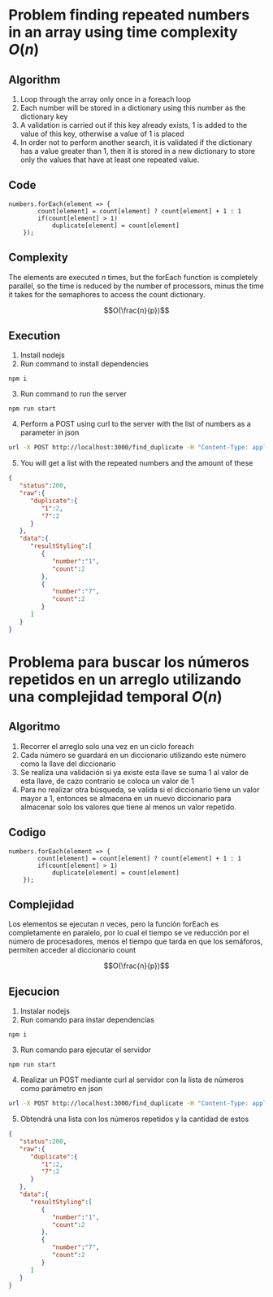 # Problem finding repeated numbers in an array using time complexity $O(n)$

## Algorithm

1. Loop through the array only once in a foreach loop
2. Each number will be stored in a dictionary using this number as the dictionary key
3. A validation is carried out if this key already exists, 1 is added to the value of this key, otherwise a value of 1 is placed
4. In order not to perform another search, it is validated if the dictionary has a value greater than 1, then it is stored in a new dictionary to store only the values that have at least one repeated value.

## Code

```node
numbers.forEach(element => {
        count[element] = count[element] ? count[element] + 1 : 1 
        if(count[element] > 1)
            duplicate[element] = count[element]
    });
```

## Complexity

The elements are executed $n$ times, but the forEach function is completely parallel, so the time is reduced by the number of processors, minus the time it takes for the semaphores to access the count dictionary.

$$O(\frac{n}{p})$$

## Execution

1. Install nodejs
2. Run command to install dependencies
```
npm i
```
3. Run command to run the server
```
npm run start
```
4. Perform a POST using curl to the server with the list of numbers as a parameter in json
```bash
url -X POST http://localhost:3000/find_duplicate -H "Content-Type: application/json" -d '{"numbers": [1,2,3,4,5,6,7,1,7 ]}'
```
5. You will get a list with the repeated numbers and the amount of these

```json
{
   "status":200,
   "raw":{
      "duplicate":{
         "1":2,
         "7":2
      }
   },
   "data":{
      "resultStyling":[
         {
            "number":"1",
            "count":2
         },
         {
            "number":"7",
            "count":2
         }
      ]
   }
}
```

# Problema para buscar los números repetidos en un arreglo utilizando una complejidad temporal $O(n)$

## Algoritmo

1. Recorrer el arreglo solo una vez en un ciclo foreach
2. Cada número se guardará en un diccionario utilizando este número como la llave del diccionario
3. Se realiza una validación si ya existe esta llave se suma 1 al valor de esta llave, de cazo contrario se coloca un valor de 1
4. Para no realizar otra búsqueda, se valida si el diccionario tiene un valor mayor a 1, entonces se almacena en un nuevo diccionario para almacenar solo los valores que tiene al menos un valor repetido.

## Codigo

```node
numbers.forEach(element => {
        count[element] = count[element] ? count[element] + 1 : 1 
        if(count[element] > 1)
            duplicate[element] = count[element]
    });
```
## Complejidad

Los elementos se ejecutan $n$ veces, pero la función forEach es completamente en paralelo, por lo cual el tiempo se ve reducción por el número de procesadores, menos el tiempo que tarda en que los semáforos, permiten acceder al diccionario count

$$O(\frac{n}{p})$$

## Ejecucion

1. Instalar nodejs
2. Run comando para instar dependencias
```
npm i
```
3. Run comando para ejecutar el servidor
```
npm run start
```
4. Realizar un POST mediante curl al servidor con la lista de números como parámetro en json
```bash
url -X POST http://localhost:3000/find_duplicate -H "Content-Type: application/json" -d '{"numbers": [1,2,3,4,5,6,7,1,7]}'
```
5. Obtendrá una lista con los números repetidos y la cantidad de estos
```json
{
   "status":200,
   "raw":{
      "duplicate":{
         "1":2,
         "7":2
      }
   },
   "data":{
      "resultStyling":[
         {
            "number":"1",
            "count":2
         },
         {
            "number":"7",
            "count":2
         }
      ]
   }
}
```

